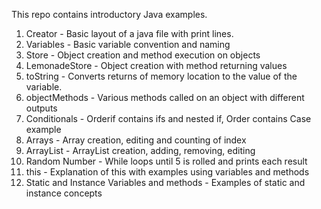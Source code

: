 This repo contains introductory Java examples.

1) Creator - Basic layout of a java file with print lines.
2) Variables - Basic variable convention and naming
3) Store - Object creation and method execution on objects
4) LemonadeStore - Object creation with method returning values
5) toString - Converts returns of memory location to the value of the variable.
6) objectMethods - Various methods called on an object with different outputs
7) Conditionals - Orderif contains ifs and nested if, Order contains Case example
8) Arrays - Array creation, editing and counting of index
9) ArrayList - ArrayList creation, adding, removing, editing
10) Random Number - While loops until 5 is rolled and prints each result
11) this - Explanation of this with examples using variables and methods
12) Static and Instance Variables and methods - Examples of static and instance concepts